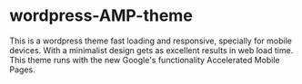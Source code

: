 # wordpress-AMP-theme
This is a wordpress theme fast loading and responsive, specially for mobile devices.
With a minimalist design gets as excellent results in web load time. This theme runs with the new Google's functionality Accelerated Mobile Pages.
